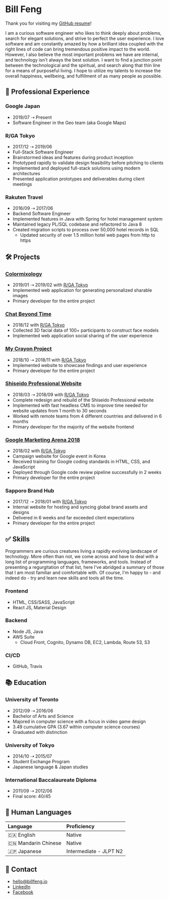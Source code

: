 # Bill Feng

Thank you for visiting my [GitHub resume](https://github.com/bill-feng/resume)!

I am a curious software engineer who likes to think deeply about problems,
search for elegant solutions, and strive to perfect the user experience. I love
software and am constantly amazed by how a brilliant idea coupled with the right
lines of code can bring tremendous positive impact to the world. However, I also
believe the most important problems we have are internal, and technology isn't
always the best solution. I want to find a junction point between the
technological and the spiritual, and search along that thin line for a means of
purposeful living. I hope to utilize my talents to increase the overall
happiness, wellbeing, and fulfillment of as many people as possible.

## 💼 Professional Experience

### Google Japan

- 2019/07 ⇢ Present
- Software Engineer in the Geo team (aka Google Maps)

### R/GA Tokyo

- 2017/12 ⇢ 2019/06
- Full-Stack Software Engineer
- Brainstormed ideas and features during product inception
- Prototyped rapidly to validate design feasibility before pitching to clients
- Implemented and deployed full-stack solutions using modern architectures
- Presented application prototypes and deliverables during client meetings

### Rakuten Travel

- 2016/09 ⇢ 2017/06
- Backend Software Engineer
- Implemented features in Java with Spring for hotel management system
- Maintained legacy PL/SQL codebase and refactored to Java 8
- Created migration scripts to process over 50,000 hotel records in SQL
  - Updated security of over 1.5 million hotel web pages from http to https

## 🛠 Projects

### [Colormixology](http://colormixology.com)

- 2019/01 ⇢ 2019/02 with [R/GA Tokyo](#rga-tokyo)
- Implemented web application for generating personalized sharable images
- Primary developer for the entire project

### [Chat Beyond Time](https://spark.shiseido.co.jp/beyondtime)

- 2018/12 with [R/GA Tokyo](#rga-tokyo)
- Collected 3D facial data of 100+ participants to construct face models
- Implemented web application social sharing of the user experience

### [My Crayon Project](https://www.rga.com/work/case-studies/shiseido-my-crayon-project)

- 2018/10 ⇢ 2018/11 with [R/GA Tokyo](#rga-tokyo)
- Implemented website to showcase findings and user experience
- Primary developer for the entire project

### [Shiseido Professional Website](https://www.shiseido-professional.com/en)

- 2018/03 ⇢ 2018/09 with [R/GA Tokyo](#rga-tokyo)
- Complete redesign and rebuild of the Shiseido Professional website
- Implemented with fast headless CMS to improve time needed for website updates
  from 1 month to 30 seconds
- Worked with remote teams from 4 different countries and delivered in 6 months
- Primary developer for the majority of the website frontend

### [Google Marketing Arena 2018](http://get.google.co.kr/marketingarena2018/)

- 2018/02 with [R/GA Tokyo](#rga-tokyo)
- Campaign website for Google event in Korea
- Received training for Google coding standards in HTML, CSS, and JavaScript
- Deployed through Google code review pipeline successfully in 2 weeks
- Primary developer for the entire project

### Sapporo Brand Hub

- 2017/12 ⇢ 2018/01 with [R/GA Tokyo](#rga-tokyo)
- Internal website for hosting and syncing global brand assets and designs
- Delivered in 6 weeks and far exceeded client expectations
- Primary developer for the entire project

## ✅ Skills

Programmers are curious creatures living a rapidly evolving landscape of
technology. More often than not, we come across and have to deal with a long
list of programming languages, frameworks, and tools. Instead of presenting a
regurgitation of that list, here I've abridged a summary of those that I am most
familiar and comfortable with. Of course, I'm happy to - and indeed do - try and
learn new skills and tools all the time.

### Frontend

- HTML, CSS/SASS, JavaScript
- React JS, Material Design

### Backend

- Node JS, Java
- AWS Suite
  - Cloud Front, Cognito, Dynamo DB, EC2, Lambda, Route 53, S3

### CI/CD

- GitHub, Travis

## 📚 Education

### University of Toronto

- 2012/09 ⇢ 2016/06
- Bachelor of Arts and Science
- Majored in computer science with a focus in video game design
- 3.49 cumulative GPA (3.67 within computer science courses)
- Graduated with distinction

### University of Tokyo

- 2014/10 ⇢ 2015/07
- Student Exchange Program
- Japanese language & Japan studies

### International Baccalaureate Diploma

- 2011/09 ⇢ 2012/06
- Final score: 40/45

## 💬 Human Languages

| Language            | Proficiency            |
| :------------------ | :--------------------- |
| 🇨🇦 English          | Native                 |
| 🇨🇳 Mandarin Chinese | Native                 |
| 🇯🇵 Japanese         | Intermediate - JLPT N2 |

## 📲 Contact

- [hello@billfeng.io](mailto:hello@billfeng.io)
- [LinkedIn](https://www.linkedin.com/in/bill-feng/)
- [Facebook](https://www.facebook.com/mr.billfeng)
